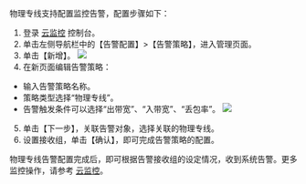 物理专线支持配置监控告警，配置步骤如下：
1. 登录 [云监控](https://console.cloud.tencent.com/monitor/overview) 控制台。
2. 单击左侧导航栏中的【告警配置】>【告警策略】，进入管理页面。
3. 单击【新增】。
 ![](https://main.qcloudimg.com/raw/1edafa2ca819f22b2c74af2559f275d0.png)
4. 在新页面编辑告警策略：
 - 输入告警策略名称。
 - 策略类型选择“物理专线”。
 - 告警触发条件可以选择“出带宽”、“入带宽”、“丢包率”。
 ![](https://main.qcloudimg.com/raw/a1d1e699cddccb11e52912552f5262a7.png)
5. 单击【下一步】，关联告警对象，选择关联的物理专线。
6. 设置接收组，单击【确认】，即可完成告警策略的配置。

物理专线告警配置完成后，即可根据告警接收组的设定情况，收到系统告警。更多监控操作，请参考 [云监控](https://cloud.tencent.com/doc/product/248/967)。
